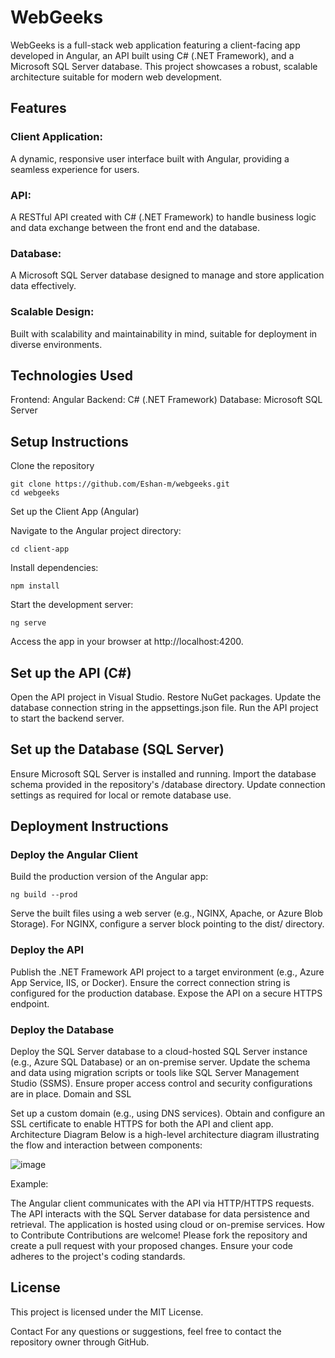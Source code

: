   # WebGeeks

WebGeeks is a full-stack web application featuring a client-facing app developed in Angular, an API built using C# (.NET Framework), and a Microsoft SQL Server database. This project showcases a robust, scalable architecture suitable for modern web development.

## Features
### Client Application:
A dynamic, responsive user interface built with Angular, providing a seamless experience for users.
### API:
A RESTful API created with C# (.NET Framework) to handle business logic and data exchange between the front end and the database.
### Database:
A Microsoft SQL Server database designed to manage and store application data effectively.
### Scalable Design:
Built with scalability and maintainability in mind, suitable for deployment in diverse environments.
## Technologies Used
Frontend: Angular
Backend: C# (.NET Framework)
Database: Microsoft SQL Server

## Setup Instructions
Clone the repository
```
git clone https://github.com/Eshan-m/webgeeks.git  
cd webgeeks
```
Set up the Client App (Angular)

Navigate to the Angular project directory:
```
cd client-app  
```
Install dependencies:
```
npm install  
```
Start the development server:
```
ng serve 
``` 
Access the app in your browser at http://localhost:4200.

## Set up the API (C#)

Open the API project in Visual Studio.
Restore NuGet packages.
Update the database connection string in the appsettings.json file.
Run the API project to start the backend server.

## Set up the Database (SQL Server)

Ensure Microsoft SQL Server is installed and running.
Import the database schema provided in the repository's /database directory.
Update connection settings as required for local or remote database use.

## Deployment Instructions
### Deploy the Angular Client

Build the production version of the Angular app:
```
ng build --prod  
```
Serve the built files using a web server (e.g., NGINX, Apache, or Azure Blob Storage).
For NGINX, configure a server block pointing to the dist/ directory.

### Deploy the API

Publish the .NET Framework API project to a target environment (e.g., Azure App Service, IIS, or Docker).
Ensure the correct connection string is configured for the production database.
Expose the API on a secure HTTPS endpoint.

### Deploy the Database

Deploy the SQL Server database to a cloud-hosted SQL Server instance (e.g., Azure SQL Database) or an on-premise server.
Update the schema and data using migration scripts or tools like SQL Server Management Studio (SSMS).
Ensure proper access control and security configurations are in place.
Domain and SSL

Set up a custom domain (e.g., using DNS services).
Obtain and configure an SSL certificate to enable HTTPS for both the API and client app.
Architecture Diagram
Below is a high-level architecture diagram illustrating the flow and interaction between components:

![image](https://github.com/user-attachments/assets/ae1d004a-6199-4b8f-b832-1a9cc2ae2dfa)


Example:

The Angular client communicates with the API via HTTP/HTTPS requests.
The API interacts with the SQL Server database for data persistence and retrieval.
The application is hosted using cloud or on-premise services.
How to Contribute
Contributions are welcome! Please fork the repository and create a pull request with your proposed changes. Ensure your code adheres to the project's coding standards.

## License

This project is licensed under the MIT License.

Contact
For any questions or suggestions, feel free to contact the repository owner through GitHub.
